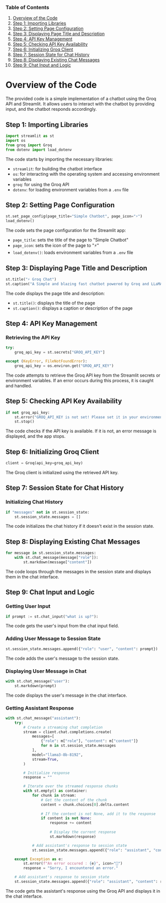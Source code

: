 

### Table of Contents

1. [Overview of the Code](https://eu-de.dataplatform.cloud.ibm.com/wx/prompts?context=wx&project_id=79dd9808-6381-480c-bf56-08d07270adee&grounding_index=6035fd2b-9aa8-4e20-9c76-9c66a0a3b4f6#overview-of-the-code)
2. [Step 1: Importing Libraries](https://eu-de.dataplatform.cloud.ibm.com/wx/prompts?context=wx&project_id=79dd9808-6381-480c-bf56-08d07270adee&grounding_index=6035fd2b-9aa8-4e20-9c76-9c66a0a3b4f6#step-1-importing-libraries)
3. [Step 2: Setting Page Configuration](https://eu-de.dataplatform.cloud.ibm.com/wx/prompts?context=wx&project_id=79dd9808-6381-480c-bf56-08d07270adee&grounding_index=6035fd2b-9aa8-4e20-9c76-9c66a0a3b4f6#step-2-setting-page-configuration)
4. [Step 3: Displaying Page Title and Description](https://eu-de.dataplatform.cloud.ibm.com/wx/prompts?context=wx&project_id=79dd9808-6381-480c-bf56-08d07270adee&grounding_index=6035fd2b-9aa8-4e20-9c76-9c66a0a3b4f6#step-3-displaying-page-title-and-description)
5. [Step 4: API Key Management](https://eu-de.dataplatform.cloud.ibm.com/wx/prompts?context=wx&project_id=79dd9808-6381-480c-bf56-08d07270adee&grounding_index=6035fd2b-9aa8-4e20-9c76-9c66a0a3b4f6#step-4-api-key-management)
6. [Step 5: Checking API Key Availability](https://eu-de.dataplatform.cloud.ibm.com/wx/prompts?context=wx&project_id=79dd9808-6381-480c-bf56-08d07270adee&grounding_index=6035fd2b-9aa8-4e20-9c76-9c66a0a3b4f6#step-5-checking-api-key-availability)
7. [Step 6: Initializing Groq Client](https://eu-de.dataplatform.cloud.ibm.com/wx/prompts?context=wx&project_id=79dd9808-6381-480c-bf56-08d07270adee&grounding_index=6035fd2b-9aa8-4e20-9c76-9c66a0a3b4f6#step-6-initializing-groq-client)
8. [Step 7: Session State for Chat History](https://eu-de.dataplatform.cloud.ibm.com/wx/prompts?context=wx&project_id=79dd9808-6381-480c-bf56-08d07270adee&grounding_index=6035fd2b-9aa8-4e20-9c76-9c66a0a3b4f6#step-7-session-state-for-chat-history)
9. [Step 8: Displaying Existing Chat Messages](https://eu-de.dataplatform.cloud.ibm.com/wx/prompts?context=wx&project_id=79dd9808-6381-480c-bf56-08d07270adee&grounding_index=6035fd2b-9aa8-4e20-9c76-9c66a0a3b4f6#step-8-displaying-existing-chat-messages)
10. [Step 9: Chat Input and Logic](https://eu-de.dataplatform.cloud.ibm.com/wx/prompts?context=wx&project_id=79dd9808-6381-480c-bf56-08d07270adee&grounding_index=6035fd2b-9aa8-4e20-9c76-9c66a0a3b4f6#step-9-chat-input-and-logic)

# Overview of the Code

The provided code is a simple implementation of a chatbot using the Groq API and Streamlit. It allows users to interact with the chatbot by providing input, and the chatbot responds accordingly.

## Step 1: Importing Libraries

```python
import streamlit as st
import os
from groq import Groq
from dotenv import load_dotenv
```

The code starts by importing the necessary libraries:

- `streamlit`: for building the chatbot interface
- `os`: for interacting with the operating system and accessing environment variables
- `groq`: for using the Groq API
- `dotenv`: for loading environment variables from a `.env` file

## Step 2: Setting Page Configuration

```python
st.set_page_config(page_title="Simple Chatbot", page_icon="⚡")
load_dotenv()
```

The code sets the page configuration for the Streamlit app:

- `page_title`: sets the title of the page to "Simple Chatbot"
- `page_icon`: sets the icon of the page to "⚡"
- `load_dotenv()`: loads environment variables from a `.env` file

## Step 3: Displaying Page Title and Description

```python
st.title("⚡ Groq Chat")
st.caption("A Simple and blazing fast chatbot powered by Groq and LLaMA3.")
```

The code displays the page title and description:

- `st.title()`: displays the title of the page
- `st.caption()`: displays a caption or description of the page

## Step 4: API Key Management

### Retrieving the API Key

```python
try: 
    groq_api_key = st.secrets["GROQ_API_KEY"]

except (KeyError, FileNotFoundError):
    groq_api_key = os.environ.get("GROQ_API_KEY")
```

The code attempts to retrieve the Groq API key from the Streamlit secrets or environment variables. If an error occurs during this process, it is caught and handled.

## Step 5: Checking API Key Availability

```python
if not groq_api_key:
    st.error("GROQ_API_KEY is not set! Please set it in your environment variables or Streamlit secrets.")
    st.stop()
```

The code checks if the API key is available. If it is not, an error message is displayed, and the app stops.

## Step 6: Initializing Groq Client

```python
client = Groq(api_key=groq_api_key)
```

The Groq client is initialized using the retrieved API key.

## Step 7: Session State for Chat History

### Initializing Chat History

```python
if "messages" not in st.session_state:
    st.session_state.messages = []
```

The code initializes the chat history if it doesn't exist in the session state.

## Step 8: Displaying Existing Chat Messages

```python
for message in st.session_state.messages:
    with st.chat_message(message["role"]):
        st.markdown(message["content"])
```

The code loops through the messages in the session state and displays them in the chat interface.

## Step 9: Chat Input and Logic

### Getting User Input

```python
if prompt := st.chat_input("what is up?"):
```

The code gets the user's input from the chat input field.

### Adding User Message to Session State

```python
st.session_state.messages.append({"role": "user", "content": prompt})
```

The code adds the user's message to the session state.

### Displaying User Message in Chat

```python
with st.chat_message("user"):
    st.markdown(prompt)
```

The code displays the user's message in the chat interface.

### Getting Assistant Response

```python
with st.chat_message("assistant"):
    try:
        # Create a streaming chat completion
        stream = client.chat.completions.create(
            messages=[
                {"role": m["role"], "content": m["content"]}
                for m in st.session_state.messages
            ],
            model="llama3-8b-8192",
            stream=True,
        )

        # Initialize response
        response = ""

        # Iterate over the streamed response chunks
        with st.empty() as container:   
            for chunk in stream:
                # Get the content of the chunk
                content = chunk.choices[0].delta.content
                
                # If the content is not None, add it to the response
                if content is not None:
                    response += content
                    
                    # Display the current response
                    st.markdown(response)

            # Add assistant's response to session state
            st.session_state.messages.append({"role": "assistant", "content": response})

    except Exception as e:
        st.error(f"An error occured : {e}", icon="🚨")
        response = "Sorry, I encountered an error." 

    # Add assistant's response to session state
    st.session_state.messages.append({"role": "assistant", "content": response})
```

The code gets the assistant's response using the Groq API and displays it in the chat interface.
